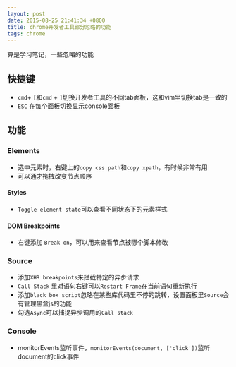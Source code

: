 ```yaml
---
layout: post
date: 2015-08-25 21:41:34 +0800
title: chrome开发者工具部分忽略的功能
tags: chrome
---
```


算是学习笔记，一些忽略的功能

## 快捷键

* `cmd`+ `[`和`cmd` + `]`切换开发者工具的不同tab面板，这和vim里切换tab是一致的
* `ESC` 在每个面板切换显示console面板

## 功能

### Elements

* 选中元素时，右键上的`copy css path`和`copy xpath`，有时候非常有用
* 可以通才拖拽改变节点顺序

#### Styles
* `Toggle element state`可以查看不同状态下的元素样式

#### DOM Breakpoints
* 右键添加 `Break on`，可以用来查看节点被哪个脚本修改

### Source
* 添加`XHR breakpoints`来拦截特定的异步请求
* `Call Stack` 里对语句右键可以`Restart Frame`在当前语句重新执行
* 添加`black box script`忽略在某些库代码里不停的跳转，设置面板里`Source`会有管理黑盒js的功能
* 勾选`Async`可以捕捉异步调用的`Call stack`

### Console
* monitorEvents监听事件，`monitorEvents(document, ['click'])`监听document的click事件　
